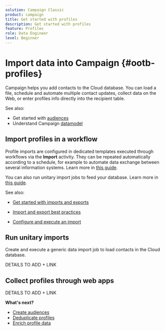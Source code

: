 ```yaml
---
solution: Campaign Classic
product: campaign
title: Get started with profiles
description: Get started with profiles
feature: Profiles
role: Data Engineer
level: Beginner
---
```


# Import data into Campaign {#ootb-profiles}

Campaign helps you add contacts to the Cloud database. You can load a file, schedule and automate multiple contact updates, collect data on the Web, or enter profiles info directly into the recipient table. 

See also:

* Get started with [audiences](audiences.md)
* Understand Campaign [datamodel](datamodel.md)

## Import profiles in a workflow

Profile imports are configured in dedicated templates executed through workflows via the **Import** activity. They can be repeated automatically according to a schedule, for example to automate data exchange between several information systems. Learn more in [this guide](https://experienceleague.adobe.com/docs/campaign-classic/using/getting-started/importing-and-exporting-data/import-export-workflows.html).

You can also run unitary import jobs to feed your database. Learn more in [this guide](https://experienceleague.adobe.com/docs/campaign-classic/using/getting-started/importing-and-exporting-data/generic-imports-exports/about-generic-imports-exports.html).

See also:
* [Get started with imports and exports](https://experienceleague.adobe.com/docs/campaign-classic/using/getting-started/importing-and-exporting-data/get-started-data-import-export.html)

* [Import and export best practices](https://experienceleague.adobe.com/docs/campaign-classic/using/getting-started/importing-and-exporting-data/best-practices/import-export-best-practices.html)

* [Configure and execute an import](https://experienceleague.adobe.com/docs/campaign-classic/using/getting-started/importing-and-exporting-data/generic-imports-exports/executing-import-jobs.html)

## Run unitary imports

Create and execute a generic data import job to load contacts in the Cloud database.

DETAILS TO ADD + LINK

## Collect profiles through web apps

DETAILS TO ADD + LINK


**What's next?**

* [Create audiences](audiences.md)
* [Deduplicate profiles](https://experienceleague.adobe.com/docs/campaign-classic/using/automating-with-workflows/use-cases/data-management/deduplication-merge.html)
* [Enrich profile data](https://experienceleague.adobe.com/docs/campaign-classic/using/automating-with-workflows/use-cases/data-management/enriching-data.html)

